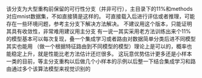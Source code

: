 该分支为大型重构前保留的可行性分支（并非可行），主目录下的11%和methods对应mnist数据集，不如直接猜是这样的。
可直接载入后进行评估或者推理，可能存在一些环境问题，参考主分支下解决方法解决。
不建议用这个版本，只能证明其具有收敛性，非常难用建议用主分支
有一说一其实采用老方法训练出来个11%的模型基本可以每次复现，叠一个集成学习或者路由对数据简单分类后进不同模型其实也能用
（做一个根据特征路由到不同模型的模型）理论上是可以的，概率也能稳定上升，就是性能比老方法估计还烂很多。
这玩意优势估计更多还是小样本一类的目前，等主分支重构以后做几个小样本的示例以后整一下结合集成学习和路由通过多个该算法模型来视觉识别的